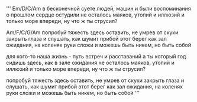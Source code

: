 '''
Em/D/C/Am
в бесконечной суете людей, машин и были
воспоминания о прошлом сердце остудили
не осталось маяков, утопий и иллюзий
и только море впереди, ну что ж ты струсил?

Am/F/C/G/Am
попробуй тяжесть здесь оставить, не умрев от скуки
закрыть глаза и слушать, как шумит прибой
этот берег как зал ожидания, на коленях руки
сложи и можешь быть никем, но быть собой

для кого-то наша жизнь - путь встреч и расставаний
а ты который год сидишь здесь, как в зале ожидания
не осталось маяков, утопий и иллюзий
и только море впереди, ну что ж ты струсил?

попробуй тяжесть здесь оставить, не умрев от скуки
закрыть глаза и слушать, как шумит прибой
этот берег как зал ожидания, на коленях руки
сложи и можешь быть никем, но быть собой
'''
